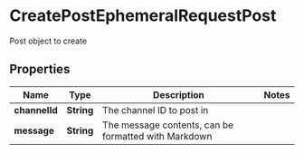 

# CreatePostEphemeralRequestPost

Post object to create

## Properties

| Name | Type | Description | Notes |
|------------ | ------------- | ------------- | -------------|
|**channelId** | **String** | The channel ID to post in |  |
|**message** | **String** | The message contents, can be formatted with Markdown |  |




